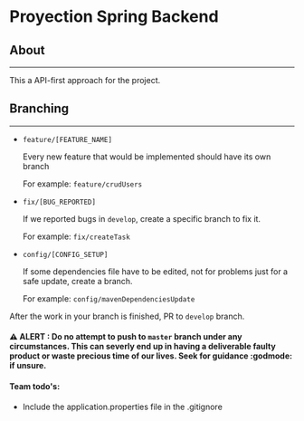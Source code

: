 # Proyection Spring Backend

## About
---
This a API-first approach for the project.

## Branching
---
- `feature/[FEATURE_NAME]`

  Every new feature that would be implemented should have its own branch
  
  For example: `feature/crudUsers`

- `fix/[BUG_REPORTED]`

  If we reported bugs in `develop`, create a specific branch to fix it.
  
  For example: `fix/createTask`

- `config/[CONFIG_SETUP]`

  If some dependencies file have to be edited, not for problems just for a safe update, create a branch.
  
  For example: `config/mavenDependenciesUpdate`

After the work in your branch is finished, PR to `develop` branch.
#### :warning: ALERT : Do no attempt to push to `master` branch under any circumstances. This can severly end up in having a deliverable faulty product or waste precious time of our lives. Seek for guidance :godmode: if unsure.

#### Team todo's:
- Include the application.properties file in the .gitignore
